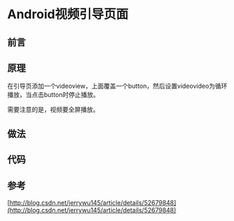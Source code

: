 # Android视频引导页面

## 前言

## 原理
在引导页添加一个videoview，上面覆盖一个button，然后设置videovideo为循环播放，当点击button时停止播放。

需要注意的是，视频要全屏播放。

## 做法

## 代码

## 参考
[http://blog.csdn.net/jerrywu145/article/details/52679848](http://blog.csdn.net/jerrywu145/article/details/52679848)